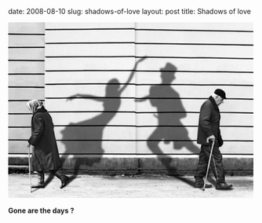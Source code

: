date: 2008-08-10
slug: shadows-of-love
layout: post
title: Shadows of love


<a href="http://lh4.ggpht.com/abramsv/SJAKTYvmWGI/AAAAAAAAX0E/oBrWsg2EXpM/s1600-h/1062.jpg"><img src="/static/tumblr_files/kLg0R7T3tchai3np7dSe2SRH_500.jpg"/></a><br/><p><b>Gone are the days&#160;?<br/></b></p>
